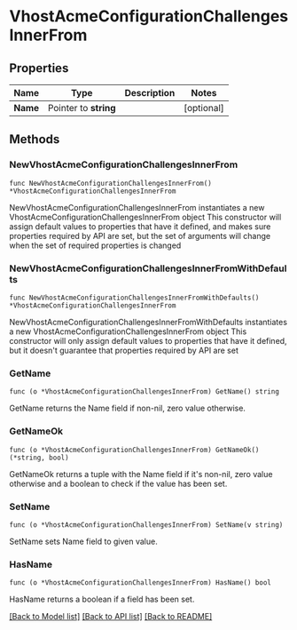 # VhostAcmeConfigurationChallengesInnerFrom

## Properties

Name | Type | Description | Notes
------------ | ------------- | ------------- | -------------
**Name** | Pointer to **string** |  | [optional] 

## Methods

### NewVhostAcmeConfigurationChallengesInnerFrom

`func NewVhostAcmeConfigurationChallengesInnerFrom() *VhostAcmeConfigurationChallengesInnerFrom`

NewVhostAcmeConfigurationChallengesInnerFrom instantiates a new VhostAcmeConfigurationChallengesInnerFrom object
This constructor will assign default values to properties that have it defined,
and makes sure properties required by API are set, but the set of arguments
will change when the set of required properties is changed

### NewVhostAcmeConfigurationChallengesInnerFromWithDefaults

`func NewVhostAcmeConfigurationChallengesInnerFromWithDefaults() *VhostAcmeConfigurationChallengesInnerFrom`

NewVhostAcmeConfigurationChallengesInnerFromWithDefaults instantiates a new VhostAcmeConfigurationChallengesInnerFrom object
This constructor will only assign default values to properties that have it defined,
but it doesn't guarantee that properties required by API are set

### GetName

`func (o *VhostAcmeConfigurationChallengesInnerFrom) GetName() string`

GetName returns the Name field if non-nil, zero value otherwise.

### GetNameOk

`func (o *VhostAcmeConfigurationChallengesInnerFrom) GetNameOk() (*string, bool)`

GetNameOk returns a tuple with the Name field if it's non-nil, zero value otherwise
and a boolean to check if the value has been set.

### SetName

`func (o *VhostAcmeConfigurationChallengesInnerFrom) SetName(v string)`

SetName sets Name field to given value.

### HasName

`func (o *VhostAcmeConfigurationChallengesInnerFrom) HasName() bool`

HasName returns a boolean if a field has been set.


[[Back to Model list]](../README.md#documentation-for-models) [[Back to API list]](../README.md#documentation-for-api-endpoints) [[Back to README]](../README.md)


